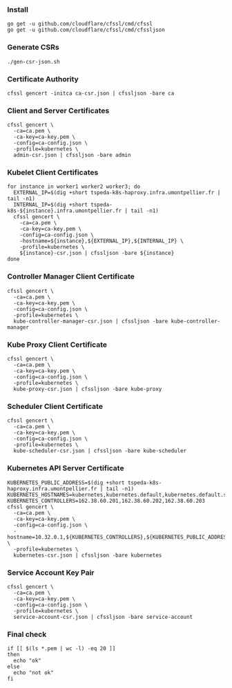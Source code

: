 ### Install

```
go get -u github.com/cloudflare/cfssl/cmd/cfssl
go get -u github.com/cloudflare/cfssl/cmd/cfssljson
```

### Generate CSRs

```
./gen-csr-json.sh
```

### Certificate Authority

```
cfssl gencert -initca ca-csr.json | cfssljson -bare ca
```

### Client and Server Certificates

```
cfssl gencert \
  -ca=ca.pem \
  -ca-key=ca-key.pem \
  -config=ca-config.json \
  -profile=kubernetes \
  admin-csr.json | cfssljson -bare admin
```

### Kubelet Client Certificates

```
for instance in worker1 worker2 worker3; do
  EXTERNAL_IP=$(dig +short tspeda-k8s-haproxy.infra.umontpellier.fr | tail -n1)
  INTERNAL_IP=$(dig +short tspeda-k8s-${instance}.infra.umontpellier.fr | tail -n1)
  cfssl gencert \
    -ca=ca.pem \
    -ca-key=ca-key.pem \
    -config=ca-config.json \
    -hostname=${instance},${EXTERNAL_IP},${INTERNAL_IP} \
    -profile=kubernetes \
    ${instance}-csr.json | cfssljson -bare ${instance}
done
```

### Controller Manager Client Certificate

```
cfssl gencert \
  -ca=ca.pem \
  -ca-key=ca-key.pem \
  -config=ca-config.json \
  -profile=kubernetes \
  kube-controller-manager-csr.json | cfssljson -bare kube-controller-manager
```

### Kube Proxy Client Certificate

```
cfssl gencert \
  -ca=ca.pem \
  -ca-key=ca-key.pem \
  -config=ca-config.json \
  -profile=kubernetes \
  kube-proxy-csr.json | cfssljson -bare kube-proxy
```

### Scheduler Client Certificate

```
cfssl gencert \
  -ca=ca.pem \
  -ca-key=ca-key.pem \
  -config=ca-config.json \
  -profile=kubernetes \
  kube-scheduler-csr.json | cfssljson -bare kube-scheduler
```

### Kubernetes API Server Certificate

```
KUBERNETES_PUBLIC_ADDRESS=$(dig +short tspeda-k8s-haproxy.infra.umontpellier.fr | tail -n1)
KUBERNETES_HOSTNAMES=kubernetes,kubernetes.default,kubernetes.default.svc,kubernetes.default.svc.cluster,kubernetes.svc.cluster.local
KUBERNETES_CONTROLLERS=162.38.60.201,162.38.60.202,162.38.60.203
cfssl gencert \
  -ca=ca.pem \
  -ca-key=ca-key.pem \
  -config=ca-config.json \
  -hostname=10.32.0.1,${KUBERNETES_CONTROLLERS},${KUBERNETES_PUBLIC_ADDRESS},127.0.0.1,${KUBERNETES_HOSTNAMES} \
  -profile=kubernetes \
  kubernetes-csr.json | cfssljson -bare kubernetes
```

### Service Account Key Pair

```
cfssl gencert \
  -ca=ca.pem \
  -ca-key=ca-key.pem \
  -config=ca-config.json \
  -profile=kubernetes \
  service-account-csr.json | cfssljson -bare service-account
```

### Final check

```
if [[ $(ls *.pem | wc -l) -eq 20 ]]
then
  echo "ok"
else
  echo "not ok"
fi
```
